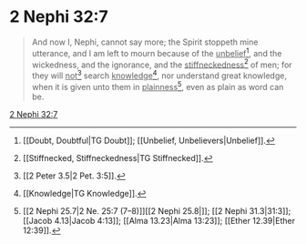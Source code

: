 # 2 Nephi 32:7

> And now I, Nephi, cannot say more; the Spirit stoppeth mine utterance, and I am left to mourn because of the <u>unbelief</u>[^a], and the wickedness, and the ignorance, and the <u>stiffneckedness</u>[^b] of men; for they will <u>not</u>[^c] search <u>knowledge</u>[^d], nor understand great knowledge, when it is given unto them in <u>plainness</u>[^e], even as plain as word can be.

[2 Nephi 32:7](https://www.churchofjesuschrist.org/study/scriptures/bofm/2-ne/32?lang=eng&id=p7#p7)


[^a]: [[Doubt, Doubtful|TG Doubt]]; [[Unbelief, Unbelievers|Unbelief]].  
[^b]: [[Stiffnecked, Stiffneckedness|TG Stiffnecked]].  
[^c]: [[2 Peter 3.5|2 Pet. 3:5]].  
[^d]: [[Knowledge|TG Knowledge]].  
[^e]: [[2 Nephi 25.7|2 Ne. 25:7 (7–8)]][[2 Nephi 25.8|]]; [[2 Nephi 31.3|31:3]]; [[Jacob 4.13|Jacob 4:13]]; [[Alma 13.23|Alma 13:23]]; [[Ether 12.39|Ether 12:39]].  
